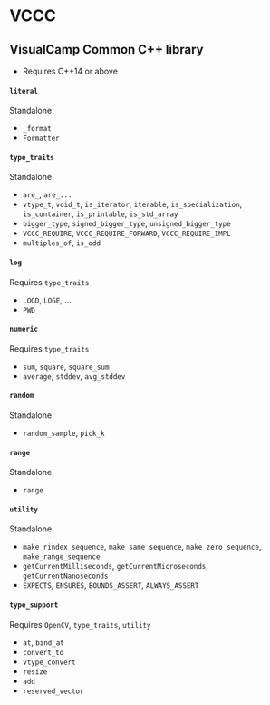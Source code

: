  # VCCC
 ## VisualCamp Common C++ library
 * Requires C++14 or above
 
 #### `literal`
 Standalone
 * `_format`
 * `Formatter`
 
 #### `type_traits`
 Standalone  
 * `are_`, `are_...`
 * `vtype_t`, `void_t`, `is_iterator`, `iterable`, `is_specialization`, `is_container`, `is_printable`, `is_std_array` 
 * `bigger_type`, `signed_bigger_type`, `unsigned_bigger_type`
 * `VCCC_REQUIRE`, `VCCC_REQUIRE_FORWARD`, `VCCC_REQUIRE_IMPL`
 * `multiples_of`, `is_odd`
 
 #### `log`
 Requires `type_traits`  
 * `LOGD`, `LOGE`, ...
 * `PWD`
 
 #### `numeric`
 Requires `type_traits`  
 * `sum`, `square`, `square_sum`
 * `average`, `stddev`, `avg_stddev`

 #### `random`
 Standalone
 * `random_sample`, `pick_k`

 #### `range`
 Standalone
 * `range`
 
 #### `utility`
Standalone  
 * `make_rindex_sequence`, `make_same_sequence`, `make_zero_sequence`, `make_range_sequence`
 * `getCurrentMilliseconds`, `getCurrentMicroseconds`, `getCurrentNanoseconds`
 * `EXPECTS`, `ENSURES`, `BOUNDS_ASSERT`, `ALWAYS_ASSERT`
 
 #### `type_support`
 Requires `OpenCV`, `type_traits`, `utility`
 * `at`, `bind_at`
 * `convert_to`
 * `vtype_convert`
 * `resize`
 * `add`
 * `reserved_vector`
 
